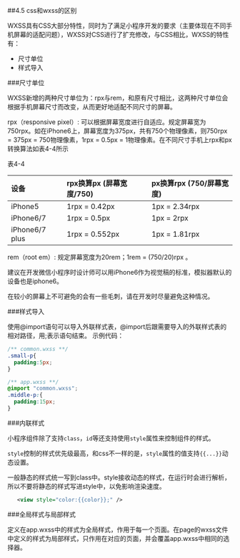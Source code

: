 ##4.5 css和wxss的区别

WXSS具有CSS大部分特性，同时为了满足小程序开发的要求（主要体现在不同手机屏幕的适配问题），WXSS对CSS进行了扩充修改，与CSS相比，WXSS的特性有：

* 尺寸单位
* 样式导入

###尺寸单位

WXSS新增的两种尺寸单位为：rpx与rem，和原有尺寸相比，这两种尺寸单位会根据手机屏幕尺寸而改变，从而更好地适配不同尺寸的屏幕。

rpx（responsive pixel）: 可以根据屏幕宽度进行自适应。规定屏幕宽为750rpx。如在iPhone6上，屏幕宽度为375px，共有750个物理像素，则750rpx = 375px = 750物理像素，1rpx = 0.5px = 1物理像素。在不同尺寸手机上rpx和px转换算法如表4-4所示

表4-4

|设备	|rpx换算px (屏幕宽度/750)	|px换算rpx (750/屏幕宽度)|
|:--|:--|:--|
|iPhone5	|1rpx = 0.42px	|1px = 2.34rpx|
|iPhone6/7	|1rpx = 0.5px	|1px = 2rpx|
|iPhone6/7 plus	|1rpx = 0.552px	|1px = 1.81rpx|
rem（root em）: 规定屏幕宽度为20rem；1rem = (750/20)rpx 。

建议在开发微信小程序时设计师可以用iPhone6作为视觉稿的标准，模拟器默认的设备也是iphone6。

在较小的屏幕上不可避免的会有一些毛刺，请在开发时尽量避免这种情况。

###样式导入

使用@import语句可以导入外联样式表，@import后跟需要导入的外联样式表的相对路径，用;表示语句结束。
示例代码：
```css
/** common.wxss **/
.small-p{
  padding:5px;
}

/** app.wxss **/
@import "common.wxss";
.middle-p:{
  padding:15px;
}
```
###内联样式

小程序组件除了支持`class`，`id`等还支持使用`style`属性来控制组件的样式。

`style`控制的样式优先级最高，和css不一样的是，`style`属性的值支持`{{...}}`动态设置。

一般静态的样式统一写到class中。style接收动态的样式，在运行时会进行解析，所以不要将静态的样式写进style中，以免影响渲染速度。
```xml
   <view style="color:{{color}};" />
```


###全局样式与局部样式

定义在app.wxss中的样式为全局样式，作用于每一个页面。在page的wxss文件中定义的样式为局部样式，只作用在对应的页面，并会覆盖app.wxss中相同的选择器。
